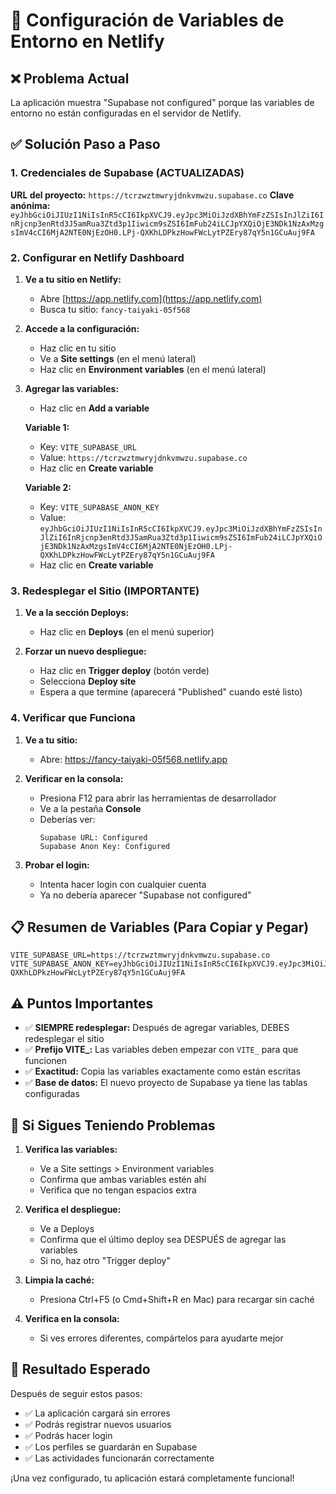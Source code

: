 # 🚀 Configuración de Variables de Entorno en Netlify

## ❌ Problema Actual
La aplicación muestra "Supabase not configured" porque las variables de entorno no están configuradas en el servidor de Netlify.

## ✅ Solución Paso a Paso

### 1. Credenciales de Supabase (ACTUALIZADAS)

**URL del proyecto:** `https://tcrzwztmwryjdnkvmwzu.supabase.co`
**Clave anónima:** `eyJhbGciOiJIUzI1NiIsInR5cCI6IkpXVCJ9.eyJpc3MiOiJzdXBhYmFzZSIsInJlZiI6InRjcnp3enRtd3J5amRua3Ztd3p1Iiwicm9sZSI6ImFub24iLCJpYXQiOjE3NDk1NzAxMzgsImV4cCI6MjA2NTE0NjEzOH0.LPj-QXKhLDPkzHowFWcLytPZEry87qY5n1GCuAuj9FA`

### 2. Configurar en Netlify Dashboard

1. **Ve a tu sitio en Netlify:**
   - Abre [https://app.netlify.com](https://app.netlify.com)
   - Busca tu sitio: `fancy-taiyaki-05f568`

2. **Accede a la configuración:**
   - Haz clic en tu sitio
   - Ve a **Site settings** (en el menú lateral)
   - Haz clic en **Environment variables** (en el menú lateral)

3. **Agregar las variables:**
   - Haz clic en **Add a variable**
   
   **Variable 1:**
   - Key: `VITE_SUPABASE_URL`
   - Value: `https://tcrzwztmwryjdnkvmwzu.supabase.co`
   - Haz clic en **Create variable**

   **Variable 2:**
   - Key: `VITE_SUPABASE_ANON_KEY`
   - Value: `eyJhbGciOiJIUzI1NiIsInR5cCI6IkpXVCJ9.eyJpc3MiOiJzdXBhYmFzZSIsInJlZiI6InRjcnp3enRtd3J5amRua3Ztd3p1Iiwicm9sZSI6ImFub24iLCJpYXQiOjE3NDk1NzAxMzgsImV4cCI6MjA2NTE0NjEzOH0.LPj-QXKhLDPkzHowFWcLytPZEry87qY5n1GCuAuj9FA`
   - Haz clic en **Create variable**

### 3. Redesplegar el Sitio (IMPORTANTE)

1. **Ve a la sección Deploys:**
   - Haz clic en **Deploys** (en el menú superior)

2. **Forzar un nuevo despliegue:**
   - Haz clic en **Trigger deploy** (botón verde)
   - Selecciona **Deploy site**
   - Espera a que termine (aparecerá "Published" cuando esté listo)

### 4. Verificar que Funciona

1. **Ve a tu sitio:**
   - Abre: https://fancy-taiyaki-05f568.netlify.app

2. **Verificar en la consola:**
   - Presiona F12 para abrir las herramientas de desarrollador
   - Ve a la pestaña **Console**
   - Deberías ver:
     ```
     Supabase URL: Configured
     Supabase Anon Key: Configured
     ```

3. **Probar el login:**
   - Intenta hacer login con cualquier cuenta
   - Ya no debería aparecer "Supabase not configured"

## 📋 Resumen de Variables (Para Copiar y Pegar)

```
VITE_SUPABASE_URL=https://tcrzwztmwryjdnkvmwzu.supabase.co
VITE_SUPABASE_ANON_KEY=eyJhbGciOiJIUzI1NiIsInR5cCI6IkpXVCJ9.eyJpc3MiOiJzdXBhYmFzZSIsInJlZiI6InRjcnp3enRtd3J5amRua3Ztd3p1Iiwicm9sZSI6ImFub24iLCJpYXQiOjE3NDk1NzAxMzgsImV4cCI6MjA2NTE0NjEzOH0.LPj-QXKhLDPkzHowFWcLytPZEry87qY5n1GCuAuj9FA
```

## ⚠️ Puntos Importantes

- ✅ **SIEMPRE redesplegar:** Después de agregar variables, DEBES redesplegar el sitio
- ✅ **Prefijo VITE_:** Las variables deben empezar con `VITE_` para que funcionen
- ✅ **Exactitud:** Copia las variables exactamente como están escritas
- ✅ **Base de datos:** El nuevo proyecto de Supabase ya tiene las tablas configuradas

## 🔧 Si Sigues Teniendo Problemas

1. **Verifica las variables:**
   - Ve a Site settings > Environment variables
   - Confirma que ambas variables estén ahí
   - Verifica que no tengan espacios extra

2. **Verifica el despliegue:**
   - Ve a Deploys
   - Confirma que el último deploy sea DESPUÉS de agregar las variables
   - Si no, haz otro "Trigger deploy"

3. **Limpia la caché:**
   - Presiona Ctrl+F5 (o Cmd+Shift+R en Mac) para recargar sin caché

4. **Verifica en la consola:**
   - Si ves errores diferentes, compártelos para ayudarte mejor

## 🎯 Resultado Esperado

Después de seguir estos pasos:
- ✅ La aplicación cargará sin errores
- ✅ Podrás registrar nuevos usuarios
- ✅ Podrás hacer login
- ✅ Los perfiles se guardarán en Supabase
- ✅ Las actividades funcionarán correctamente

¡Una vez configurado, tu aplicación estará completamente funcional!